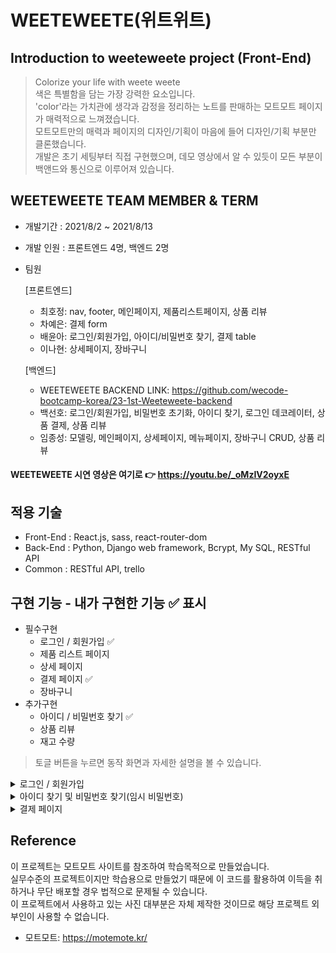 # WEETEWEETE(위트위트)
   ##  Introduction to weeteweete project (Front-End)
   > Colorize your life with weete weete<br/>
   > 색은 특별함을 담는 가장 강력한 요소입니다. <br/>
   > 'color'라는 가치관에 생각과 감정을 정리하는 노트를 판매하는 모트모트 페이지가 매력적으로 느껴졌습니다. <br/>
   > 모트모트만의 매력과 페이지의 디자인/기획이 마음에 들어 디자인/기획 부분만 클론했습니다. <br/>
   > 개발은 초기 세팅부터 직접 구현했으며, 데모 영상에서 알 수 있듯이 모든 부분이 백앤드와 통신으로 이루어져 있습니다. 
   
   ## WEETEWEETE TEAM MEMBER & TERM
- 개발기간 : 2021/8/2 ~ 2021/8/13
- 개발 인원 : 프론트엔드 4명, 백엔드 2명
- 팀원 <br/>

	[프론트엔드]
  - 최호정: nav, footer, 메인페이지, 제품리스트페이지, 상품 리뷰
  - 차예은: 결제 form
  - 배윤아: 로그인/회원가입, 아이디/비밀번호 찾기, 결제 table
  - 이나현: 상세페이지, 장바구니<br/>
  
   [백엔드] <br/>
   - WEETEWEETE BACKEND LINK: https://github.com/wecode-bootcamp-korea/23-1st-Weeteweete-backend
   - 백선호: 로그인/회원가입, 비밀번호 초기화, 아이디 찾기, 로그인 데코레이터, 상품 결제, 상품 리뷰<br/>
   - 임종성: 모델링, 메인페이지, 상세페이지, 메뉴페이지, 장바구니 CRUD,  상품 리뷰


#### WEETEWEETE 시연 영상은 여기로 👉 https://youtu.be/_oMzIV2oyxE

   ## 적용 기술
   - Front-End : React.js, sass, react-router-dom <br/>
   - Back-End : Python, Django web framework, Bcrypt, My SQL, RESTful API<br/>
   - Common : RESTful API, trello <br/>

   ## 구현 기능 - 내가 구현한 기능 ✅ 표시
   - 필수구현
	   - 로그인 / 회원가입 ✅
	   - 제품 리스트 페이지
	   - 상세 페이지
	   - 결제 페이지 ✅
	   - 장바구니
   - 추가구현
	   - 아이디 / 비밀번호 찾기 ✅
	   - 상품 리뷰
	   - 재고 수량

> 토글 버튼을 누르면 동작 화면과 자세한 설명을 볼 수 있습니다.

<details>
<summary>로그인 / 회원가입</summary>
<div markdown="1">       

![](https://images.velog.io/images/winter_ya/post/eb9781fa-c32c-499a-847f-e79effd47c52/ezgif.com-gif-maker%20(5).gif)
- 회원가입 시 유효성 검사
	
	- 유효성 검사를 만족하는 경우 서버에 정보를 넘겨줍니다.
	- 유효성 검사를 만족하지 못하는 경우 서버에게 정보를 넘겨주지 않고 경고창을 띄웁니다. 
![ezgif com-gif-maker (2)](https://user-images.githubusercontent.com/84803633/139050949-7781eae6-455c-4a63-9dc1-07b7adfa7fe0.gif)<br/>
- 로그인
	- RESTful API를 호출하며 POST 요청을 합니다. 
	- 서버에서 토큰을 발급해주면 localStorage에 저장합니다. 

</div>
</details>
	  
<details>
<summary>아이디 찾기 및 비밀번호 찾기(임시 비밀번호)</summary>
<div markdown="1">       

![ezgif com-gif-maker (3)](https://user-images.githubusercontent.com/84803633/139050988-08c007f1-5b0f-4541-b761-87436c587621.gif)<br/>
- 아이디 찾기
	- RESTful API를 호출하여 POST 요청을 합니다.
	- 서버에서 내가 입력한 이름과 이메일에 등록되어 있는 회원정보에 있는 아이디를 받습니다.
![ezgif com-gif-maker (4)](https://user-images.githubusercontent.com/84803633/139051014-5f94a825-b011-42dc-b5bc-6be4e715e5b1.gif)<br/>
- 비밀번호 찾기
	- 아이디 찾기와 비슷한 레이아웃을 가지고 있어 컴포넌트를 재사용하였습니다.
	- RESTful API를 호출하여 PATCH 요청을 합니다. 
	- 서버에서 내가 입력한 아이디, 이름, 이메일에 등록되어 있는 회원정보에 있는 비밀번호를 삭제한 후 발급한 임시 비밀번호를 받습니다.  


</div>
</details>
<details>
<summary>결제 페이지</summary>
<div markdown="1">       

![ezgif com-gif-maker (6)](https://user-images.githubusercontent.com/84803633/139051126-253843a8-124e-483b-a7a0-c8ed795d8f20.gif)
- 결제 페이지


</div>
</details>



   ## Reference
이 프로젝트는 모트모트 사이트를 참조하여 학습목적으로 만들었습니다.<br/>
실무수준의 프로젝트이지만 학습용으로 만들었기 때문에 이 코드를 활용하여 이득을 취하거나 무단 배포할 경우 법적으로 문제될 수 있습니다.<br/>
이 프로젝트에서 사용하고 있는 사진 대부분은 자체 제작한 것이므로 해당 프로젝트 외부인이 사용할 수 없습니다.<br/>
   
   - 모트모트: https://motemote.kr/
